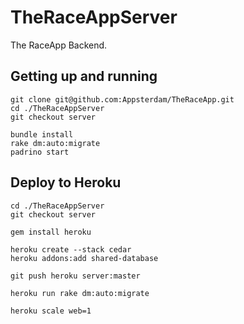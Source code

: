 # TheRaceAppServer

The RaceApp Backend.

## Getting up and running

```
git clone git@github.com:Appsterdam/TheRaceApp.git
cd ./TheRaceAppServer
git checkout server

bundle install
rake dm:auto:migrate
padrino start
```

## Deploy to Heroku

```
cd ./TheRaceAppServer
git checkout server

gem install heroku

heroku create --stack cedar
heroku addons:add shared-database

git push heroku server:master

heroku run rake dm:auto:migrate

heroku scale web=1
```
